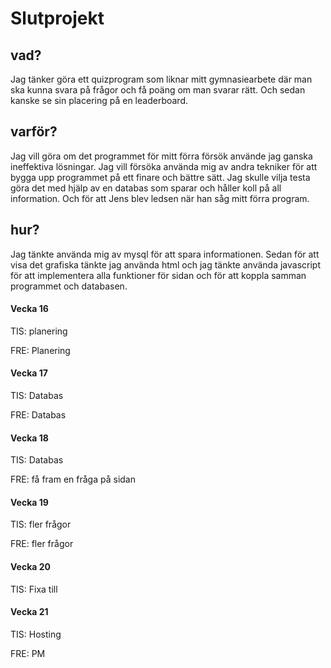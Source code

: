 # Slutprojekt


## vad?
Jag tänker göra ett quizprogram som liknar mitt gymnasiearbete där man ska kunna svara på frågor och få poäng om man svarar rätt. Och sedan kanske se sin placering på en leaderboard.



## varför?
Jag vill göra om det programmet för mitt förra försök använde jag ganska ineffektiva lösningar. Jag vill försöka använda mig av andra tekniker för att bygga upp programmet på ett finare och bättre sätt. Jag skulle vilja testa göra det med hjälp av en databas som sparar och håller koll på all information. Och för att Jens blev ledsen när han såg mitt förra program.


## hur?
Jag tänkte använda mig av mysql för att spara informationen. Sedan för att visa det grafiska tänkte jag använda html och jag tänkte använda javascript för att implementera alla funktioner för sidan och för att koppla samman programmet och databasen.





#### Vecka 16
TIS: planering

FRE: Planering

#### Vecka 17
TIS: Databas 

FRE: Databas

#### Vecka 18
TIS: Databas

FRE: få fram en fråga på sidan

#### Vecka 19
TIS: fler frågor

FRE: fler frågor

#### Vecka 20
TIS: Fixa till

#### Vecka 21
TIS: Hosting

FRE: PM